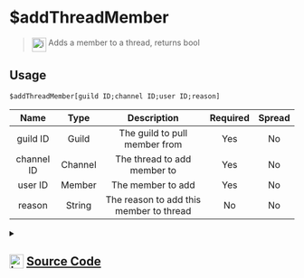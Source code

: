 # $addThreadMember
> <img align="top" src="https://upload.wikimedia.org/wikipedia/commons/thumb/e/e4/Infobox_info_icon.svg/160px-Infobox_info_icon.svg.png?20150409153300" alt="image" width="25" height="auto"> Adds a member to a thread, returns bool
## Usage
```
$addThreadMember[guild ID;channel ID;user ID;reason]
```
| Name | Type | Description | Required | Spread
| :---: | :---: | :---: | :---: | :---: |
guild ID | Guild | The guild to pull member from | Yes | No
channel ID | Channel | The thread to add member to | Yes | No
user ID | Member | The member to add | Yes | No
reason | String | The reason to add this member to thread | No | No
<details>
<summary>
    
## <img align="top" src="https://cdn4.iconfinder.com/data/icons/iconsimple-logotypes/512/github-512.png" alt="image" width="25" height="auto">  [Source Code](https://github.com/tryforge/ForgeScript-V2/blob/main/src/native/addThreadMember.ts)
    
</summary>
    
```ts
import { BaseChannel, ThreadChannel } from "discord.js"
import { ArgType, NativeFunction, Return } from "../structures"
import noop from "../functions/noop"

export default new NativeFunction({
    name: "$addThreadMember",
    version: "1.0.0",
    description: "Adds a member to a thread, returns bool",
    brackets: true,
    unwrap: true,
    args: [
        {
            name: "guild ID",
            description: "The guild to pull member from",
            rest: false,
            required: true,
            type: ArgType.Guild
        },
        {
            name: "channel ID",
            description: "The thread to add member to",
            rest: false,
            required: true,
            type: ArgType.Channel,
            check: (i: BaseChannel) => i.isThread()
        },
        {
            name: "user ID",
            pointer: 0,
            description: "The member to add",
            rest: false,
            required: true,
            type: ArgType.Member
        },
        {
            name: "reason",
            description: "The reason to add this member to thread",
            rest: false,
            type: ArgType.String
        }
    ],
    async execute(ctx, [ guild, channel, member, reason ]) {
        const thread = channel as ThreadChannel

        const success = await thread.members.add(member, reason || undefined).catch(noop)

        return Return.success(
            !!success
        )
    },
})
```
    
</details>